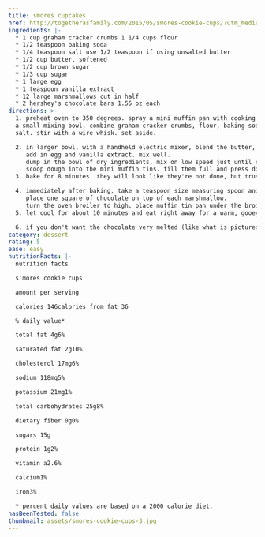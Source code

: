 ```yaml
---
title: smores cupcakes
href: http://togetherasfamily.com/2015/05/smores-cookie-cups/?utm_medium=social&utm_source=pinterest&utm_campaign=tailwind_tribes&utm_content=tribes
ingredients: |-
  * 1 cup graham cracker crumbs 1 1/4 cups flour
  * 1/2 teaspoon baking soda
  * 1/4 teaspoon salt use 1/2 teaspoon if using unsalted butter
  * 1/2 cup butter, softened
  * 1/2 cup brown sugar
  * 1/3 cup sugar
  * 1 large egg
  * 1 teaspoon vanilla extract
  * 12 large marshmallows cut in half
  * 2 hershey's chocolate bars 1.55 oz each
directions: >-
  1. preheat oven to 350 degrees. spray a mini muffin pan with cooking spray. in
  a small mixing bowl, combine graham cracker crumbs, flour, baking soda, and
  salt. stir with a wire whisk. set aside.

  2. in larger bowl, with a handheld electric mixer, blend the butter, brown sugar, and sugar until creamy and combined.
     add in egg and vanilla extract. mix well.
     dump in the bowl of dry ingredients, mix on low speed just until combined. the dough will be crumbly.
     scoop dough into the mini muffin tins. fill them full and press down slightly so the dough is even on top. you will have the perfect amount of dough to fill all 24 mini muffin tins.
  3. bake for 8 minutes. they will look like they're not done, but trust me, they'll be perfect.

  4. immediately after baking, take a teaspoon size measuring spoon and press into the dough. you want to make an indent for the marshmallow to sit in. place a half of marshmallow into each indent in the muffin cups. sticky side of the marshmallow down. let cool for 20 minutes.
     place one square of chocolate on top of each marshmallow.
     turn the oven broiler to high. place muffin tin pan under the broiler for 1-2 minutes. watch carefully. this toasts the marshmallows fast.
  5. let cool for about 10 minutes and eat right away for a warm, gooey s'more or let cool completely.

  6. if you don't want the chocolate very melted (like what is pictured) broil the pan with the marshmallows first, and then immediately after taking out of the oven, press one chocolate on top of each toasted marshmallow. the chocolate is more of a softer chocolate that retains it's shape almost perfectly when you do it this way. i have made these both ways and either way is delicious.
category: dessert
rating: 5
ease: easy
nutritionFacts: |-
  nutrition facts

  s’mores cookie cups

  amount per serving

  calories 146calories from fat 36

  % daily value*

  total fat 4g6%

  saturated fat 2g10%

  cholesterol 17mg6%

  sodium 118mg5%

  potassium 21mg1%

  total carbohydrates 25g8%

  dietary fiber 0g0%

  sugars 15g

  protein 1g2%

  vitamin a2.6%

  calcium1%

  iron3%

  * percent daily values are based on a 2000 calorie diet.
hasBeenTested: false
thumbnail: assets/smores-cookie-cups-3.jpg
---
```

